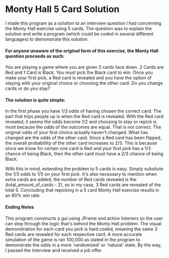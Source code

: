 # Monty Hall 5 Card Solution

I made this program as a solution to an interview question I had concerning the Monty Hall exercise using 5 cards.
The question was to explain the solution and write a program (which could be coded in several different languages) to demonstrate this solution.

#### For anyone unaware of the *original* form of this exercise, the Monty Hall question proceeds as such:
You are playing a game where you are given 3 cards face down. 
2 Cards are Red and 1 Card is Black. 
You must pick the Black card to win. 
Once you make your first pick, a Red card is revealed and you have the option of staying with your original choice or choosing the other card.
Do you change cards or do you stay?

#### The solution is quite simple:
In the first phase you have 1/3 odds of having chosen the correct card.
The part that trips people up is when the Red card is revealed.
With the Red card revealed, it seems the odds become 1/2 and choosing to stay or repick is moot because the odds of the outcomes are equal. That is not correct. 
The original odds of your first choice actually haven't changed. What has changed are the odds of the other card. Since a Red card has been flipped, the overall probablility of the other card increases to 2/3. This is because since we know for certain one card is Red and your first pick has a 1/3 chance of being Black, then the other card must have a 2/3 chance of being Black.

With this in mind, extending the problem to 5 cards is easy. Simply subsitute the 1/3 odds to 1/5 on your first pick. It's also necessary to mention when extra cards are added, the number of Red cards revealed is the (total_amount_of_cards - 2), so in my case, 3 Red cards are revealed of the total 5. Concluding that repicking in a 5 card Monty Hall exercise results in an 80% win rate.

#### Ending Notes
This program constructs a gui using JFrame and action listeners so the user can step through the logic that's behind the Monty Hall problem. 
The visual demonstration for each card you pick is hard coded, meaning the same 3 Red cards are revealed for each respective card.
A more accurate simulation of the game is ran 100,000 as stated in the program to demonstrate the odds in a more 'randomized' or 'natural' state.
By the way, I passed the interview and received a job offer.
